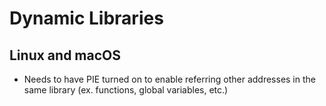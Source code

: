 # Dynamic Libraries

## Linux and macOS

- Needs to have PIE turned on to enable referring other addresses in the same
  library (ex. functions, global variables, etc.)
